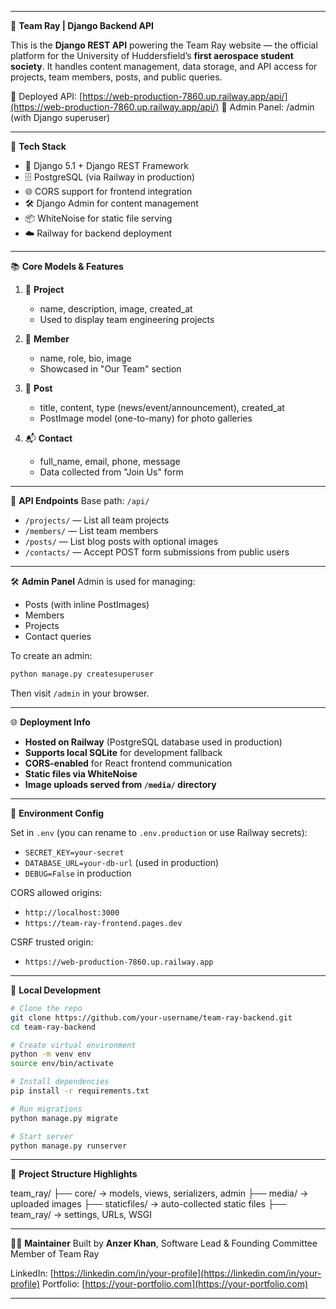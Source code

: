 

---

🚀 **Team Ray | Django Backend API**

This is the **Django REST API** powering the Team Ray website — the official platform for the University of Huddersfield’s **first aerospace student society**. It handles content management, data storage, and API access for projects, team members, posts, and public queries.

🔗 Deployed API: [https://web-production-7860.up.railway.app/api/](https://web-production-7860.up.railway.app/api/)
🔐 Admin Panel: /admin (with Django superuser)

---

🔧 **Tech Stack**

* 🧠 Django 5.1 + Django REST Framework
* 🗄️ PostgreSQL (via Railway in production)
* 🌐 CORS support for frontend integration
* 🛠️ Django Admin for content management
* 📦 WhiteNoise for static file serving
* ☁️ Railway for backend deployment

---

📚 **Core Models & Features**

1. 📸 **Project**

   * name, description, image, created\_at
   * Used to display team engineering projects

2. 👤 **Member**

   * name, role, bio, image
   * Showcased in "Our Team" section

3. 📰 **Post**

   * title, content, type (news/event/announcement), created\_at
   * PostImage model (one-to-many) for photo galleries

4. 📬 **Contact**

   * full\_name, email, phone, message
   * Data collected from "Join Us" form

---

🔌 **API Endpoints**
Base path: `/api/`

* `/projects/` — List all team projects
* `/members/` — List team members
* `/posts/` — List blog posts with optional images
* `/contacts/` — Accept POST form submissions from public users

---

🛠️ **Admin Panel**
Admin is used for managing:

* Posts (with inline PostImages)
* Members
* Projects
* Contact queries

To create an admin:

```bash
python manage.py createsuperuser
```

Then visit `/admin` in your browser.

---

🌐 **Deployment Info**

* **Hosted on Railway** (PostgreSQL database used in production)
* **Supports local SQLite** for development fallback
* **CORS-enabled** for React frontend communication
* **Static files via WhiteNoise**
* **Image uploads served from `/media/` directory**

---

🔐 **Environment Config**

Set in `.env` (you can rename to `.env.production` or use Railway secrets):

* `SECRET_KEY=your-secret`
* `DATABASE_URL=your-db-url` (used in production)
* `DEBUG=False` in production

CORS allowed origins:

* `http://localhost:3000`
* `https://team-ray-frontend.pages.dev`

CSRF trusted origin:

* `https://web-production-7860.up.railway.app`

---

🚀 **Local Development**

```bash
# Clone the repo
git clone https://github.com/your-username/team-ray-backend.git
cd team-ray-backend

# Create virtual environment
python -m venv env
source env/bin/activate

# Install dependencies
pip install -r requirements.txt

# Run migrations
python manage.py migrate

# Start server
python manage.py runserver
```

---

📂 **Project Structure Highlights**

team\_ray/
├── core/ → models, views, serializers, admin
├── media/ → uploaded images
├── staticfiles/ → auto-collected static files
├── team\_ray/ → settings, URLs, WSGI

---

👨‍💻 **Maintainer**
Built by **Anzer Khan**,
Software Lead & Founding Committee Member of Team Ray

LinkedIn: [https://linkedin.com/in/your-profile](https://linkedin.com/in/your-profile)
Portfolio: [https://your-portfolio.com](https://your-portfolio.com)

---


